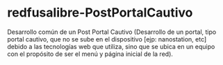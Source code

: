 redfusalibre-PostPortalCautivo
==============================

Desarrollo común de un Post Portal Cautivo (Desarrollo de un portal, tipo portal cautivo, que no se sube en el dispositivo [ejp: nanostation, etc] debido a las tecnologías web que utiliza, sino que se ubica en un equipo con el propósito de ser el menú y página inicial de la red).
